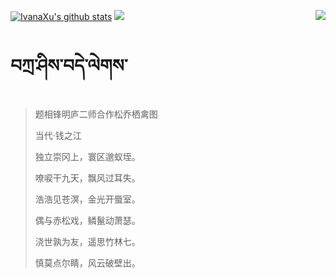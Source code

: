 [![IvanaXu's github stats](https://github-readme-stats.vercel.app/api?username=IvanaXu&show_icons=true&theme=vue-dark)](https://github.com/anuraghazra/github-readme-stats)
<img align="right" src="https://github-readme-stats.vercel.app/api/top-langs/?username=IvanaXu&langs_count=7&theme=graywhite" />
<img src="https://github-readme-stats.vercel.app/api/wakatime?username=IvanaXu&layout=compact&langs_count=6&theme=vue-dark&&custom_title=Programming Times(Jul 29 2021-)" />
# བཀྲ་ཤིས་བདེ་ལེགས་
> 题相锋明庐二师合作松乔栖禽图
>
> 当代·钱之江
>
> 独立崇冈上，寰区邈蚁垤。
> 
> 嘹唳干九天，飘风过耳失。
> 
> 浩浩见苍溟，金光开蜃室。
> 
> 偶与赤松戏，鳞鬣动萧瑟。
> 
> 浇世孰为友，遥思竹林七。
> 
> 慎莫点尔睛，风云破壁出。